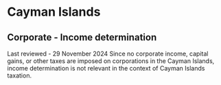 # Cayman Islands
## Corporate - Income determination
Last reviewed - 29 November 2024
Since no corporate income, capital gains, or other taxes are imposed on corporations in the Cayman Islands, income determination is not relevant in the context of Cayman Islands taxation.
